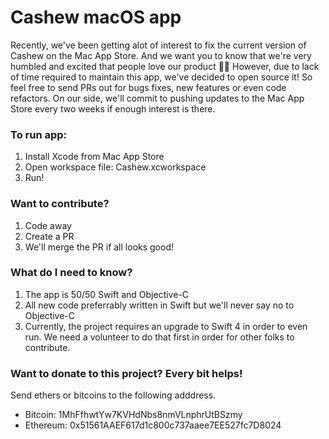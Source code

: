# Cashew macOS app

Recently, we've been getting alot of interest to fix the current version of Cashew on the Mac App Store. And we want you to know that we're very humbled and excited that people love our product 🙏🏼 However, due to lack of time required to maintain this app, we've decided to open source it! So feel free to send PRs out for bugs fixes, new features or even code refactors. On our side, we'll commit to pushing updates to the Mac App Store every two weeks if enough interest is there. 

### To run app:
1. Install Xcode from Mac App Store
2. Open workspace file: Cashew.xcworkspace
3. Run!

### Want to contribute?
1. Code away
2. Create a PR
3. We'll merge the PR if all looks good!

### What do I need to know?
1. The app is 50/50 Swift and Objective-C
2. All new code preferrably written in Swift but we'll never say no to Objective-C
3. Currently, the project requires an upgrade to Swift 4 in order to even run. We need a volunteer to do that first in order for other folks to contribute.


### Want to donate to this project? Every bit helps!
Send ethers or bitcoins to the following adddress.

- Bitcoin: 1MhFfhwtYw7KVHdNbs8nmVLnphrUtBSzmy
- Ethereum: 0x51561AAEF617d1c800c737aaee7EE527fc7D8024
